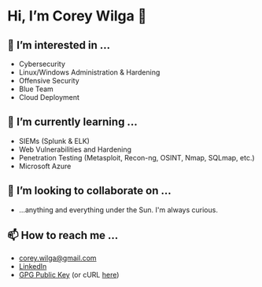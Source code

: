 # Hi, I’m Corey Wilga 👋 

## 👀 I’m interested in ...
  - Cybersecurity
  - Linux/Windows Administration & Hardening
  - Offensive Security
  - Blue Team
  - Cloud Deployment
## 🌱 I’m currently learning ...
  - SIEMs (Splunk & ELK)
  - Web Vulnerabilities and Hardening
  - Penetration Testing (Metasploit, Recon-ng, OSINT, Nmap, SQLmap, etc.)
  - Microsoft Azure
## 💞️ I’m looking to collaborate on ...
  - ...anything and everything under the Sun. I'm always curious.
## 📫 How to reach me ...
  - [corey.wilga@gmail.com](mailto:corey.wilga@gmail.com)
  - [LinkedIn](https://www.linkedin.com/in/coreywilga/)
  - [GPG Public Key](https://github.com/cwilg/cwilg/blob/main/cwilg_key.pub) (or cURL [here](https://raw.githubusercontent.com/cwilg/cwilg/main/cwilg_key.pub))

<!---
cwilg/cwilg is a ✨ special ✨ repository because its `README.md` (this file) appears on your GitHub profile.
You can click the Preview link to take a look at your changes.
--->
